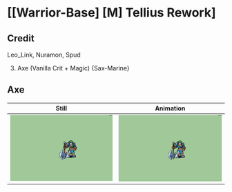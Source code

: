 # [\[Warrior-Base\] \[M\] Tellius Rework]

## Credit

Leo_Link, Nuramon, Spud

3. Axe (Vanilla Crit + Magic) {Sax-Marine}
	
## Axe

| Still | Animation |
| :---: | :-------: |
| ![Axe still](./Axe_000.png) | ![Axe animation](./Axe.gif) |
